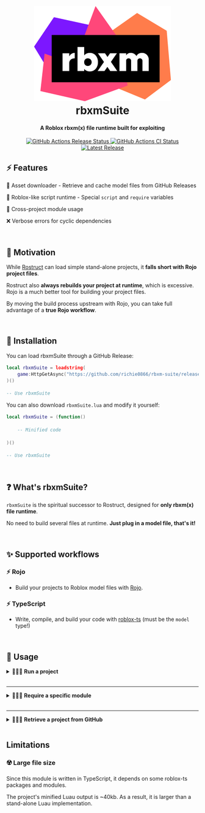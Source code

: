 <h1 align="center">
	<br>
	<a href="https://google.com">
		<img src="logo.png" alt="rbxm">
	</a>
	<br>
	rbxmSuite
	<br>
</hi>

<h4 align="center">A Roblox rbxm(x) file runtime built for exploiting</h4>

<p align="center">
	<a href="https://github.com/richie0866/rbxm-suite/actions/workflows/release.yml">
		<img src="https://github.com/richie0866/rbxm-suite/actions/workflows/release.yml/badge.svg" alt="GitHub Actions Release Status">
	</a>
	<a href="https://github.com/richie0866/rbxm-suite/actions/workflows/ci.yml">
		<img src="https://github.com/richie0866/rbxm-suite/actions/workflows/ci.yml/badge.svg" alt="GitHub Actions CI Status">
	</a>
	<a href="https://github.com/richie0866/rbxm-suite/releases/latest">
		<img src="https://img.shields.io/github/v/release/richie0866/rbxm-suite?include_prereleases" alt="Latest Release">
	</a>
</span>

## ⚡ Features

🔌 Asset downloader - Retrieve and cache model files from GitHub Releases

🌿 Roblox-like script runtime - Special `script` and `require` variables

🧬 Cross-project module usage

❌ Verbose errors for cyclic dependencies

<br/>


## 🌻 Motivation

While [Rostruct](https://github.com/richie0866/Rostruct) can load simple stand-alone projects, it **falls short with Rojo project files**.

Rostruct also **always rebuilds your project at runtime**, which is excessive. Rojo is a much better tool for building your project files.

By moving the build process upstream with Rojo, you can take full advantage of a **true Rojo workflow**.

<br/>


## 🔌 Installation

You can load rbxmSuite through a GitHub Release:

``` lua
local rbxmSuite = loadstring(
	game:HttpGetAsync("https://github.com/richie0866/rbxm-suite/releases/download/TAG_NAME/rbxmSuite.lua")
)()

-- Use rbxmSuite
```

You can also download `rbxmSuite.lua` and modify it yourself:

``` lua
local rbxmSuite = (function()

	-- Minified code

)()

-- Use rbxmSuite
```

<br/>


## ❓ What's rbxmSuite?

`rbxmSuite` is the spiritual successor to Rostruct, designed for **only rbxm(x) file runtime**.

No need to build several files at runtime. **Just plug in a model file, that's it!**

<br/>


## ✨ Supported workflows

### ⚡ Rojo
* Build your projects to Roblox model files with [Rojo](https://rojo.space).

### ⚡ TypeScript
* Write, compile, and build your code with [roblox-ts](https://roblox-ts.com) (must be the `model` type!)

<br/>


## 📜 Usage

<details>
<summary>
👩🏾‍💻 <strong>Run a project</strong>
</summary>

> ``` ts
> function project:start(): Promise<LocalScript[]>
> ```
>
> Executes every script in the model, and returns a Promise that resolves with every script that ran.
>
> The Promise only resolves **after** each script finishes running on the **main thread** (max 10-sec timeout).
> 
> If **one script** throws an error on the **main thread**, the entire Promise will cancel.
> 
> ```lua
> local project = rbxmSuite.Project.new("path/to/Project.rbxm")
> 
> project:start()
> ```

</details>
<br/>

---


<details>
<summary>
👩🏾‍💻 <strong>Require a specific module</strong>
</summary>

> ``` ts
> function project:require(module: ModuleScript): Promise<unknown>
> ```
> 
> Requires the module, and returns a Promise that resolves with what the module returned.
> 
> `module` must be a ModuleScript created by the Project!
> 
> ```lua
> local project = rbxmSuite.Project.new("path/to/Project.rbxm")
> local myModule = project.instance.Modules.MyModule
> 
> project:require(myModule)
> 	:andThen(function(MyModule)
> 		-- Use module
> 	end)
> ```

> Wait for the module to require with `Promise.expect`:
> 
> ```lua
> local project = rbxmSuite.Project.new("path/to/Project.rbxm")
> local myModule = project.instance.Modules.MyModule
> 
> local MyModule = project:require(myModule):expect()
> ```

> Note that the root `instance` can also be a module, if you'd like to distribute a library!

</details>
<br/>

---


<details>
<summary>
👩🏾‍💻 <strong>Retrieve a project from GitHub</strong>
</summary>

> Release format: `"owner/repo@tag#flags"`

> **`@tag`**
> 
> Downloads the release asset for this version **once**.
> 
> If `Roact.rbxm` exists in the cache, the Promise will instantly resolve.
> 
> ```lua
> rbxmSuite.Project.fromGitHub("Roblox/roact@v1.4.0", "Roact.rbxm"):expect()
> ```

> **`@latest`**
> 
> Automatically downloads and updates the asset to the latest version.
> 
> This function **always** yields to check the latest version!
> 
> ```lua
> rbxmSuite.Project.fromGitHub("Roblox/roact@latest", "Roact.rbxm"):expect()
> ```

> **`deferred`**
> 
> If `Roact.rbxm` exists in the cache, the Promise will instantly resolve.
> 
> Processes like version-checking and downloading will happen in the background, unless this is a first-time download.
> 
> The `deferred` flag can only be used with the `@latest` tag!
> 
> ```lua
> rbxmSuite.Project.fromGitHub("Roblox/roact@latest#deferred", "Roact.rbxm"):expect()

</details>
<br/>


## Limitations

### ☢️ Large file size

Since this module is written in TypeScript, it depends on some roblox-ts packages and modules.

The project's minified Luau output is ~40kb. As a result, it is larger than a stand-alone Luau implementation.
